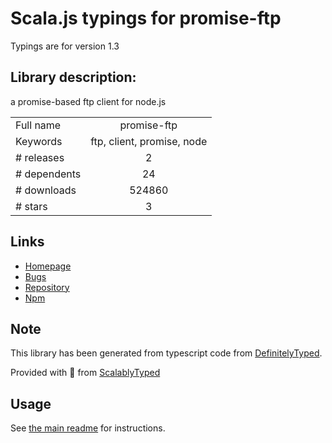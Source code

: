 
# Scala.js typings for promise-ftp

Typings are for version 1.3

## Library description:
a promise-based ftp client for node.js

|                    |                 |
| ------------------ | :-------------: |
| Full name          | promise-ftp |
| Keywords           | ftp, client, promise, node |
| # releases         | 2 |
| # dependents       | 24 |
| # downloads        | 524860 |
| # stars            | 3 |

## Links
- [Homepage](https://github.com/realtymaps/promise-ftp#readme)
- [Bugs](https://github.com/realtymaps/promise-ftp/issues)
- [Repository](https://github.com/realtymaps/promise-ftp)
- [Npm](https://www.npmjs.com/package/promise-ftp)
    


## Note
This library has been generated from typescript code from [DefinitelyTyped](https://definitelytyped.org).

Provided with :purple_heart: from [ScalablyTyped](https://github.com/oyvindberg/ScalablyTyped)

## Usage
See [the main readme](../../readme.md) for instructions.


